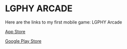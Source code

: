 # LGPHY ARCADE

Here are the links to my first mobile game: LGPHY Arcade

[App Store](https://apps.apple.com/us/app/lgphy-arcade/id1564197834) 

[Google Play Store](https://play.google.com/store/apps/details?id=com.lgphy.arcade&hl=en_US&gl=US)
